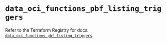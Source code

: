 # `data_oci_functions_pbf_listing_triggers`

Refer to the Terraform Registry for docs: [`data_oci_functions_pbf_listing_triggers`](https://registry.terraform.io/providers/hashicorp/oci/7.19.0/docs/data-sources/functions_pbf_listing_triggers).
